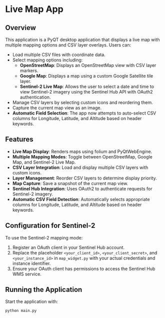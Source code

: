 # Live Map App

## Overview
This application is a PyQT desktop application that displays a live map with multiple mapping options and CSV layer overlays. Users can:
- Load multiple CSV files with coordinate data.
- Select mapping options including:
  - **OpenStreetMap**: Displays an OpenStreetMap view with CSV layer markers.
  - **Google Map**: Displays a map using a custom Google Satellite tile layer.
  - **Sentinel-2 Live Map**: Allows the user to select a date and time to view Sentinel-2 imagery using the Sentinel Hub API with OAuth2 authentication.
- Manage CSV layers by selecting custom icons and reordering them.
- Capture the current map view as an image.
- **Automatic Field Selection**: The app now attempts to auto-select CSV columns for Longitude, Latitude, and Altitude based on header keywords.

## Features
- **Live Map Display**: Renders maps using folium and PyQtWebEngine.
- **Multiple Mapping Modes**: Toggle between OpenStreetMap, Google Map, and Sentinel-2 Live Map.
- **CSV Layer Integration**: Load and display multiple CSV layers with custom icons.
- **Layer Management**: Reorder CSV layers to determine display priority.
- **Map Capture**: Save a snapshot of the current map view.
- **Sentinel Hub Integration**: Uses OAuth2 to authenticate requests for Sentinel-2 imagery.
- **Automatic CSV Field Detection**: Automatically selects appropriate columns for Longitude, Latitude, and Altitude based on header keywords.

## Configuration for Sentinel-2
To use the Sentinel-2 mapping mode:
1. Register an OAuth client in your Sentinel Hub account.
2. Replace the placeholder `<your_client_id>`, `<your_client_secret>`, and `<your_instance_id>` in `map_widget.py` with your actual credentials and instance identifier.
3. Ensure your OAuth client has permissions to access the Sentinel Hub WMS service.

## Running the Application
Start the application with:
```bash
python main.py
